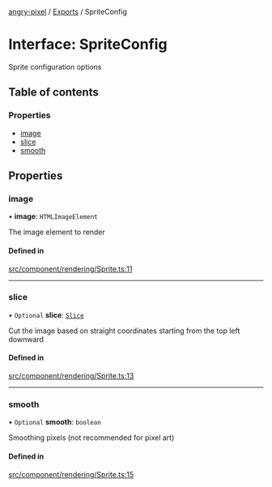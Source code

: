 [angry-pixel](../README.md) / [Exports](../modules.md) / SpriteConfig

# Interface: SpriteConfig

Sprite configuration options

## Table of contents

### Properties

- [image](SpriteConfig.md#image)
- [slice](SpriteConfig.md#slice)
- [smooth](SpriteConfig.md#smooth)

## Properties

### image

• **image**: `HTMLImageElement`

The image element to render

#### Defined in

[src/component/rendering/Sprite.ts:11](https://github.com/angry-pixel-studio/angry-pixel-engine/blob/8704b49/src/component/rendering/Sprite.ts#L11)

___

### slice

• `Optional` **slice**: [`Slice`](Slice.md)

Cut the image based on straight coordinates starting from the top left downward

#### Defined in

[src/component/rendering/Sprite.ts:13](https://github.com/angry-pixel-studio/angry-pixel-engine/blob/8704b49/src/component/rendering/Sprite.ts#L13)

___

### smooth

• `Optional` **smooth**: `boolean`

Smoothing pixels (not recommended for pixel art)

#### Defined in

[src/component/rendering/Sprite.ts:15](https://github.com/angry-pixel-studio/angry-pixel-engine/blob/8704b49/src/component/rendering/Sprite.ts#L15)

